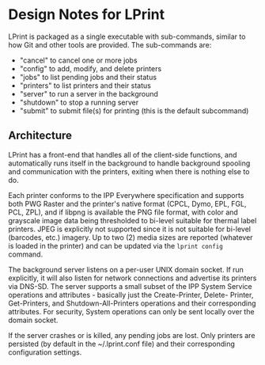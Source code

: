 Design Notes for LPrint
=======================

LPrint is packaged as a single executable with sub-commands, similar to how Git
and other tools are provided.  The sub-commands are:

- "cancel" to cancel one or more jobs
- "config" to add, modify, and delete printers
- "jobs" to list pending jobs and their status
- "printers" to list printers and their status
- "server" to run a server in the background
- "shutdown" to stop a running server
- "submit" to submit file(s) for printing (this is the default subcommand)


Architecture
------------

LPrint has a front-end that handles all of the client-side functions, and
automatically runs itself in the background to handle background spooling
and communication with the printers, exiting when there is nothing else to
do.

Each printer conforms to the IPP Everywhere specification and supports both
PWG Raster and the printer's native format (CPCL, Dymo, EPL, FGL, PCL, ZPL),
and if libpng is available the PNG file format, with color and grayscale image
data being thresholded to bi-level suitable for thermal label printers.  JPEG
is explicitly not supported since it is not suitable for bi-level (barcodes,
etc.) imagery.  Up to two (2) media sizes are reported (whatever is loaded in
the printer) and can be updated via the `lprint config` command.

The background server listens on a per-user UNIX domain socket.  If run
explicitly, it will also listen for network connections and advertise its
printers via DNS-SD.  The server supports a small subset of the IPP System
Service operations and attributes - basically just the Create-Printer, Delete-
Printer, Get-Printers, and Shutdown-All-Printers operations and their
corresponding attributes.  For security, System operations can only be sent
locally over the domain socket.

If the server crashes or is killed, any pending jobs are lost.  Only printers
are persisted (by default in the ~/.lprint.conf file) and their corresponding
configuration settings.
